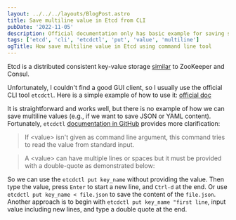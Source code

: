 ```yaml
---
layout: ../../../layouts/BlogPost.astro
title: Save multiline value in Etcd from CLI
pubDate: '2022-11-05'
description: Official documentation only has basic example for saving short value so it might be confusing to find a way to save long multiline value. Let's find out how we can do it.
tags: ['etcd', 'cli', 'etcdctl', 'put', 'value', 'multiline']
ogTitle: How save multiline value in Etcd using command line tool
---
```


Etcd is a distributed consistent key-value storage [similar](https://etcd.io/docs/v3.5/learning/why/#comparison-chart) to ZooKeeper and Consul.

Unfortunately, I couldn't find a good GUI client, so I usually use the official CLI tool `etcdctl`. Here is a simple example of how to use it: [official doc](https://etcd.io/docs/v3.5/tutorials/how-to-access-etcd/)

It is straightforward and works well, but there is no example of how we can save multiline values (e.g., if we want to save JSON or YAML content). Fortunately, `etcdctl` [documentation in GitHub](https://github.com/etcd-io/etcd/tree/main/etcdctl#remarks) provides more clarification:

> If &lt;value&gt; isn't given as command line argument, this command tries to read the value from standard input.

> A &lt;value&gt; can have multiple lines or spaces but it must be provided with a double-quote as demonstrated below:

So we can use the `etcdctl put key_name` without providing the value. Then type the value, press `Enter` to start a new line, and `Ctrl-d` at the end. Or use `etcdctl put key_name < file.json` to save the content of the `file.json`. Another approach is to begin with `etcdctl put key_name "first line`, input value including new lines, and type a double quote at the end.
